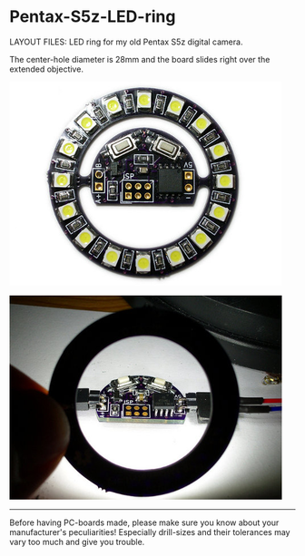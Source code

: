 
Pentax-S5z-LED-ring
===================

LAYOUT FILES: LED ring for my old Pentax S5z digital camera.

The center-hole diameter is 28mm and the board slides right over the extended objective.

[![Pentax-S5z-LED-ring](/Docs/pcb.jpg)](/Docs/pcb.jpg)

[![Pentax-S5z-LED-ring](/Docs/lights_on.jpg)](/Docs/lights_on.jpg)


---

Before having PC-boards made, please make sure you know about your manufacturer's peculiarities!
Especially drill-sizes and their tolerances may vary too much and give you trouble.

